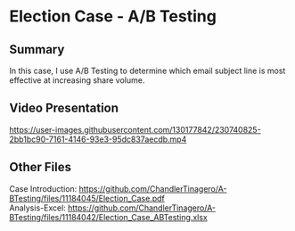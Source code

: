 # Election Case - A/B Testing

## Summary
In this case, I use A/B Testing to determine which email subject line is most effective at increasing share volume.

## Video Presentation
https://user-images.githubusercontent.com/130177842/230740825-2bb1bc90-7161-4146-93e3-95dc837aecdb.mp4

## Other Files 
Case Introduction: https://github.com/ChandlerTinagero/A-BTesting/files/11184045/Election_Case.pdf  
Analysis-Excel: https://github.com/ChandlerTinagero/A-BTesting/files/11184042/Election_Case_ABTesting.xlsx


